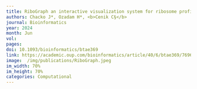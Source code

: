 ```yaml
---
title: RiboGraph an interactive visualization system for ribosome profiling data at read length resolution
authors: Chacko J*, Ozadam H*, <b>Cenik C§</b> 
journal: Bioinformatics
year: 2024
month: Jun
vol: 
pages: 
doi: 10.1093/bioinformatics/btae369
link: https://academic.oup.com/bioinformatics/article/40/6/btae369/7696317
image:  /img/publications/RiboGraph.jpeg
im_width: 70%
im_height: 70%
categories: Computational
---
```

